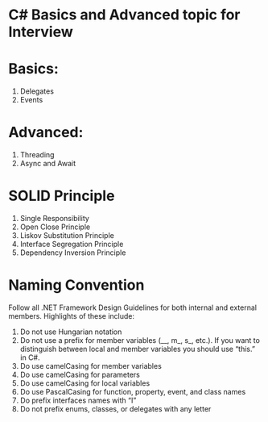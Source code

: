 # C# Basics and Advanced topic for Interview

# Basics:
1. Delegates
2. Events

# Advanced:
1. Threading
2. Async and Await

# SOLID Principle
1. Single Responsibility
2. Open Close Principle
3. Liskov Substitution Principle
4. Interface Segregation Principle
5. Dependency Inversion Principle

# Naming Convention
Follow all .NET Framework Design Guidelines for both internal and external members. Highlights of these include:
1. Do not use Hungarian notation
2. Do not use a prefix for member variables (__, m_, s_, etc.). If you want to distinguish between local and member variables you should use “this.” in C#.
3. Do use camelCasing for member variables
4. Do use camelCasing for parameters
5. Do use camelCasing for local variables
6. Do use PascalCasing for function, property, event, and class names
7. Do prefix interfaces names with “I”
8. Do not prefix enums, classes, or delegates with any letter

